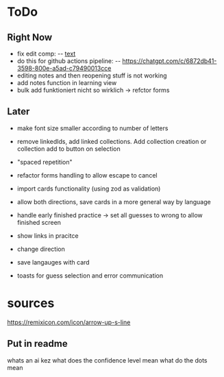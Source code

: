 # ToDo

## Right Now

- fix edit comp:
  -- [text](src/app/components/pages/overview.comp/bulk-add-comp/bulk-edit-comp.ts)
- do this for github actions pipeline:
  -- https://chatgpt.com/c/6872db41-3598-800e-a5ad-c79490013cce
- editing notes and then reopening stuff is not working
- add notes function in learning view
- bulk add funktioniert nicht so wirklich -> refctor forms

## Later

- make font size smaller according to number of letters
- remove linkedIds, add linked collections. Add collection creation or collection add to button on selection
- "spaced repetition"

- refactor forms handling to allow escape to cancel
- import cards functionality (using zod as validation)
- allow both directions, save cards in a more general way by language
- handle early finished practice -> set all guesses to wrong to allow finished screen
- show links in pracitce
- change direction
- save langauges with card
- toasts for guess selection and error communication

# sources

https://remixicon.com/icon/arrow-up-s-line

## Put in readme

whats an ai kez
what does the confidence level mean
what do the dots mean
